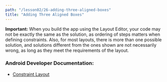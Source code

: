 ```yaml
---
path: "/lesson02/26-adding-three-aligned-boxes"
title: "Adding Three Aligned Boxes"
---
```

<youtube id="BXNKUeQe41Q"></youtube>

<p><strong>Important:</strong> When you build the app using the Layout Editor, your code may not be exactly the same as the solution, as ordering of steps matters when defining constraints. Also, for most layouts, there is more than one possible solution, and solutions different from the ones shown are not necessarily wrong, as long as they meet the requirements of the layout.</p>
<h3 id="android-developer-documentation-">Android Developer Documentation:</h3>
<ul>
<li><a target="_blank" href="https://developer.android.com/reference/android/support/constraint/ConstraintLayout">Constraint Layout</a></li>
</ul>

